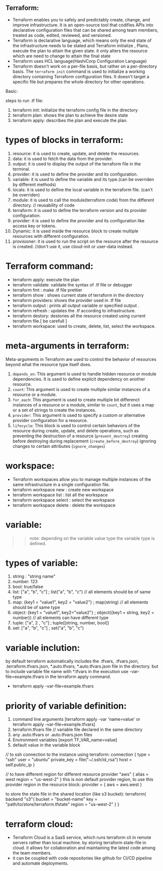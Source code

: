 ## Terraform:

- Terraform enables you to safely and predictably create, change, and improve infrastructure. It is an open-source tool that codifies APIs into declarative configuration files that can be shared among team members, treated as code, edited, reviewed, and versioned.
- Terraform is declarative language, which means only the end state of the infrastructure needs to be stated and Terraform initialize , Plans, execute the plan to attain the given state.  it only alters the resource which are need to change to attain the final state
- Terraform uses HCL language(HashiCorp Configuration Language)
- Terraform doesn't work on a per-file basis, but rather on a per-directory basis. The `terraform init` command is used to initialize a working directory containing Terraform configuration files. It doesn't target a specific file but prepares the whole directory for other operations.

Basic:

steps to run .tf file:

1. terraform init: initialize the terraform config file in the directory
2. terraform plan: shows the plan to achieve the desire state
3. terraform apply: describes the plan and execute the plan.


# types of blocks in terraform:
1. resource: it is used to create, update, and delete the resources.
2. data: it is used to fetch the data from the provider.
3. output: it is used to display the output of the terraform file in the terminal.
4. provider: it is used to define the provider and its configuration.
5. variable: it is used to define the variable and its type.(can be overriden by different methods)
6. locals: it is used to define the local variable in the terraform file. (can't be overriden)
7. module: it is used to call the module(terraform code) from the different directory. // reusability of code
8. terraform: it is used to define the terraform version and its provider configuration.
9. provider: it is used to define the provider and its configuration like access key or tokens.
10. Dynamic: it is used inside the resource block to create multiple resources with different configuration.
11. provisioner: it is used to run the script on the resource after the resource is created. //don't use it, use cloud-init or user-data instead.



# Terraform command:
- terraform apply: execute the plan
- terraform validate:  validate the syntax of .tf file or debugger
- terraform fmt : make .tf file prettier
- terraform show : shows current state of terraform in the directory
- terraform providers: shows the provider used in .tf file
- terraform output  <variable name> : prints all output variable or specified  output <variable name>.
- terraform refresh : updates the .tf according to infrastructure.
- terraform destory: destories all the resource created using current terraform file.[ be carefull ]
- terraform workspace: used to create, delete, list, select the workspace.


# meta-arguments in terraform:
Meta-arguments in Terraform are used to control the behavior of resources beyond what the resource type itself does.

1. `depends_on`: This argument is used to handle hidden resource or module dependencies. It is used to define explicit dependency on another resource.
2. `count`: This argument is used to create multiple similar instances of a resource or a module.
3. `for_each`: This argument is used to create multiple bit differenct instances of a resource or a module, similar to `count`, but it uses a map or a set of strings to create the instances.
4. `provider`: This argument is used to specify a custom or alternative provider configuration for a resource.
5. `lifecycle`: This block is used to control certain behaviors of the resource during create, update, and delete operations, 
such as preventing the destruction of a resource (`prevent_destroy`) 
creating before destroying during replacement (`create_before_destroy`) 
ignoring changes to certain attributes (`ignore_changes`)

# workspace:
- Terraform workspaces allow you to manage multiple instances of the same infrastructure in a single configuration file.
- terraform workspace new <workspace name> : create new workspace
- terraform workspace list : list all the workspace
- terraform workspace select <workspace name> : select the workspace
- terraform workspace delete <workspace name> : delete the workspace

# variable:
>> note: depending on the variable value type the variable type is defined.
# types of variable:
1. string : "string name" 
2. number: 123 
3. bool: true/false
4. list: ["a", "b", "c"] ; list("a", "b", "c") // all elements should be of same type
5. map: {key1 = "value1", key2 = "value2"} ; map(string) // all elements should be of same type
6. object: {key1 = "value1", key2="value2"} ; object({key1 = string, key2 = number}) // all elements can have different type
7. tuple: ["a", 2 , "c"] ; tuple([string, number, bool])
8. set: ["a", "b", "c"] ; set("a", "b", "c")

# variable inclution:
by default terraform automatically includes the .tfvars, .tfvars.json, .terraform.tfvars.json, *.auto.tfvars, *.auto.tfvars.json file in the directory. 
but to include variable file name with *.tfvars in the execution use -var-file=example.tfvars in the terraform apply command.
- terraform apply -var-file=example.tfvars

# priority of variable definition:
1. command line arguments [terraform apply -var 'name=value' or terraform apply -var-file=example.tfvars]
2. terraform.tfvars file // variable file declared in the same directory
3. any .auto.tfvars or .auto.tfvars.json files 
4. Environment variables [export TF_VAR_name=value]
5. default value in the variable block

// to ssh connection to the instance using terraform:
connection {
    type    = "ssh"
    user   = "ubuntu"
    private_key = file("~/.ssh/id_rsa")
    host = self.public_ip
}

// to have different region for different resource
provider "aws" {
  alias  = west
  region = "us-west-2"
}
this is non default provider region, to use this provider region in the resource block:
provider = { aws = aws.west }

to store the state file in the shared location (like s3 bucket):
terraform{
    backend "s3"{
        bucket = "bucket-name"
        key = "path/to/store/terraform.tfstate"
        region = "us-west-2"
    }
}

# terraform cloud:
- Terraform Cloud is a SaaS service, which runs terraform cli in remote servers rather than local machine. by storing terraform state-file in cloud. it allows for collaboration and maintaining the latest code among the team members.
- it can be coupled with code repositories like github for CI/CD pipeline and automate deployments.